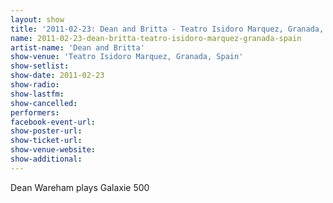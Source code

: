 ```yaml
---
layout: show
title: '2011-02-23: Dean and Britta - Teatro Isidoro Marquez, Granada, Spain'
name: 2011-02-23-dean-britta-teatro-isidoro-marquez-granada-spain
artist-name: 'Dean and Britta'
show-venue: 'Teatro Isidoro Marquez, Granada, Spain'
show-setlist: 
show-date: 2011-02-23
show-radio: 
show-lastfm: 
show-cancelled: 
performers: 
facebook-event-url: 
show-poster-url: 
show-ticket-url: 
show-venue-website: 
show-additional: 
---
```


Dean Wareham plays Galaxie 500